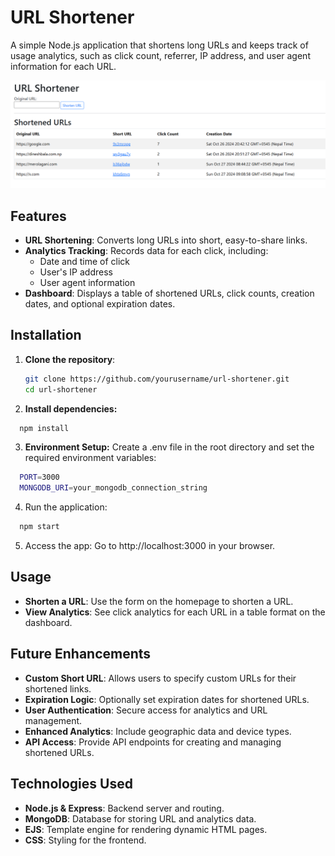 # URL Shortener

A simple Node.js application that shortens long URLs and keeps track of usage analytics, such as click count, referrer, IP address, and user agent information for each URL.

![Screenshot](./screenshots/url_shortener_dashboard.png)

## Features

- **URL Shortening**: Converts long URLs into short, easy-to-share links.
- **Analytics Tracking**: Records data for each click, including:
  - Date and time of click
  - User's IP address
  - User agent information
- **Dashboard**: Displays a table of shortened URLs, click counts, creation dates, and optional expiration dates.

## Installation

1. **Clone the repository**:

   ```bash
   git clone https://github.com/yourusername/url-shortener.git
   cd url-shortener
   ```

2. **Install dependencies:**

```bash
  npm install
```

3. **Environment Setup:**
   Create a .env file in the root directory and set the required environment variables:

```bash
  PORT=3000
  MONGODB_URI=your_mongodb_connection_string
```

4. Run the application:

```bash
  npm start
```

5. Access the app:
   Go to http://localhost:3000 in your browser.

## Usage

- **Shorten a URL**: Use the form on the homepage to shorten a URL.
- **View Analytics**: See click analytics for each URL in a table format on the dashboard.

## Future Enhancements

- **Custom Short URL**: Allows users to specify custom URLs for their shortened links.
- **Expiration Logic**: Optionally set expiration dates for shortened URLs.
- **User Authentication**: Secure access for analytics and URL management.
- **Enhanced Analytics**: Include geographic data and device types.
- **API Access**: Provide API endpoints for creating and managing shortened URLs.

## Technologies Used

- **Node.js & Express**: Backend server and routing.
- **MongoDB**: Database for storing URL and analytics data.
- **EJS**: Template engine for rendering dynamic HTML pages.
- **CSS**: Styling for the frontend.
